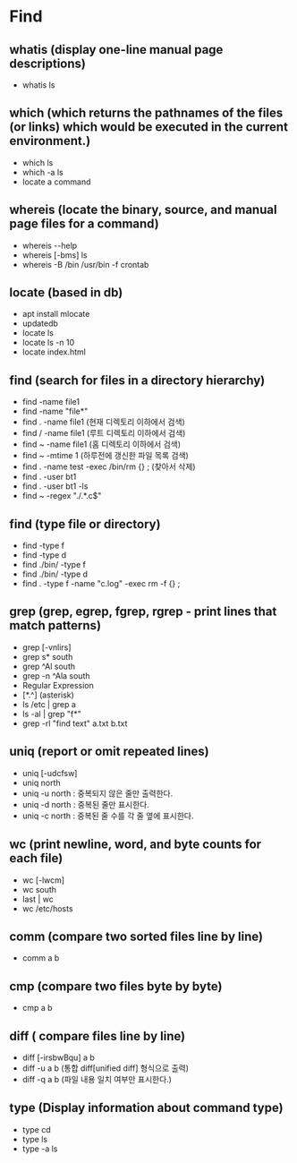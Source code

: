 # Find

## whatis (display one-line manual page descriptions)

- whatis ls

## which (which  returns  the pathnames of the files (or links) which would be executed in the current environment.)

- which ls
- which -a ls
- locate a command

## whereis (locate the binary, source, and manual page files for a command)

- whereis --help
- whereis [-bms] ls
- whereis -B /bin /usr/bin -f crontab

## locate (based in db)

- apt install mlocate
- updatedb
- locate ls
- locate ls -n 10
- locate index.html

## find (search for files in a directory hierarchy)

- find -name file1
- find -name "file*"
- find . -name file1 (현재 디렉토리 이하에서 검색)
- find / -name file1 (루트 디렉토리 이하에서 검색)
- find ~ -name file1 (홈 디렉토리 이하에서 검색)
- find ~ -mtime 1 (하루전에 갱신한 파일 목록 검색)
- find . -name test -exec /bin/rm {} \; (찾아서 삭제)
- find . -user bt1
- find . -user bt1 -ls
- find ~ -regex "./.*\.c$"

## find (type file or directory)

- find -type f
- find -type d
- find ./bin/ -type f
- find ./bin/ -type d
- find . -type f -name "c.log" -exec rm -f {} \;

## grep (grep, egrep, fgrep, rgrep - print lines that match patterns)

- grep [-vnlirs]
- grep s* south
- grep ^Al south
- grep -n ^Ala south
- Regular Expression
- [*.^] (asterisk)
- ls /etc | grep a
- ls -al | grep "f*"
- grep -rl "find text" a.txt b.txt

## uniq (report or omit repeated lines)

- uniq [-udcfsw]
- uniq north
- uniq -u north : 중복되지 않은 줄만 출력한다.
- uniq -d north : 중복된 줄만 표시한다.
- uniq -c north : 중복된 줄 수를 각 줄 옆에 표시한다.

## wc (print newline, word, and byte counts for each file)

- wc [-lwcm]
- wc south
- last | wc
- wc /etc/hosts

## comm (compare two sorted files line by line)

- comm a b

## cmp (compare two files byte by byte)

- cmp a b

## diff ( compare files line by line)

- diff [-irsbwBqu] a b
- diff -u a b (통합 diff[unified diff] 형식으로 출력)
- diff -q a b (파일 내용 일치 여부만 표시한다.)

## type (Display information about command type)

- type cd
- type ls
- type -a ls

